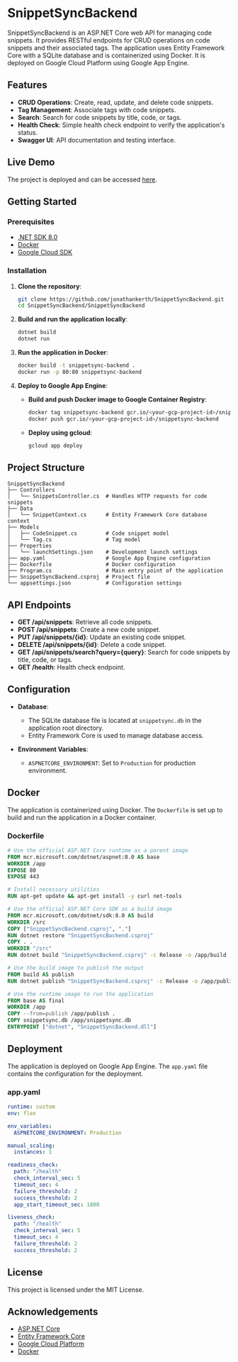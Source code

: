 # SnippetSyncBackend

SnippetSyncBackend is an ASP.NET Core web API for managing code snippets. It provides RESTful endpoints for CRUD operations on code snippets and their associated tags. The application uses Entity Framework Core with a SQLite database and is containerized using Docker. It is deployed on Google Cloud Platform using Google App Engine.

## Features

- **CRUD Operations**: Create, read, update, and delete code snippets.
- **Tag Management**: Associate tags with code snippets.
- **Search**: Search for code snippets by title, code, or tags.
- **Health Check**: Simple health check endpoint to verify the application's status.
- **Swagger UI**: API documentation and testing interface.

## Live Demo

The project is deployed and can be accessed [here](https://snippetsync.wl.r.appspot.com/index.html).

## Getting Started

### Prerequisites

- [.NET SDK 8.0](https://dotnet.microsoft.com/download/dotnet/8.0)
- [Docker](https://www.docker.com/get-started)
- [Google Cloud SDK](https://cloud.google.com/sdk/docs/install)

### Installation

1. **Clone the repository**:
   ```bash
   git clone https://github.com/jonathankerth/SnippetSyncBackend.git
   cd SnippetSyncBackend/SnippetSyncBackend
   ```

2. **Build and run the application locally**:
   ```bash
   dotnet build
   dotnet run
   ```

3. **Run the application in Docker**:
   ```bash
   docker build -t snippetsync-backend .
   docker run -p 80:80 snippetsync-backend
   ```

4. **Deploy to Google App Engine**:
   - **Build and push Docker image to Google Container Registry**:
     ```bash
     docker tag snippetsync-backend gcr.io/<your-gcp-project-id>/snippetsync-backend
     docker push gcr.io/<your-gcp-project-id>/snippetsync-backend
     ```

   - **Deploy using gcloud**:
     ```bash
     gcloud app deploy
     ```

## Project Structure

```
SnippetSyncBackend
├── Controllers
│   └── SnippetsController.cs  # Handles HTTP requests for code snippets
├── Data
│   └── SnippetContext.cs      # Entity Framework Core database context
├── Models
│   ├── CodeSnippet.cs         # Code snippet model
│   └── Tag.cs                 # Tag model
├── Properties
│   └── launchSettings.json    # Development launch settings
├── app.yaml                   # Google App Engine configuration
├── Dockerfile                 # Docker configuration
├── Program.cs                 # Main entry point of the application
├── SnippetSyncBackend.csproj  # Project file
└── appsettings.json           # Configuration settings
```

## API Endpoints

- **GET /api/snippets**: Retrieve all code snippets.
- **POST /api/snippets**: Create a new code snippet.
- **PUT /api/snippets/{id}**: Update an existing code snippet.
- **DELETE /api/snippets/{id}**: Delete a code snippet.
- **GET /api/snippets/search?query={query}**: Search for code snippets by title, code, or tags.
- **GET /health**: Health check endpoint.

## Configuration

- **Database**:
  - The SQLite database file is located at `snippetsync.db` in the application root directory.
  - Entity Framework Core is used to manage database access.

- **Environment Variables**:
  - `ASPNETCORE_ENVIRONMENT`: Set to `Production` for production environment.

## Docker

The application is containerized using Docker. The `Dockerfile` is set up to build and run the application in a Docker container.

### Dockerfile

```Dockerfile
# Use the official ASP.NET Core runtime as a parent image
FROM mcr.microsoft.com/dotnet/aspnet:8.0 AS base
WORKDIR /app
EXPOSE 80
EXPOSE 443

# Install necessary utilities
RUN apt-get update && apt-get install -y curl net-tools

# Use the official ASP.NET Core SDK as a build image
FROM mcr.microsoft.com/dotnet/sdk:8.0 AS build
WORKDIR /src
COPY ["SnippetSyncBackend.csproj", "."]
RUN dotnet restore "SnippetSyncBackend.csproj"
COPY . .
WORKDIR "/src"
RUN dotnet build "SnippetSyncBackend.csproj" -c Release -o /app/build

# Use the build image to publish the output
FROM build AS publish
RUN dotnet publish "SnippetSyncBackend.csproj" -c Release -o /app/publish

# Use the runtime image to run the application
FROM base AS final
WORKDIR /app
COPY --from=publish /app/publish .
COPY snippetsync.db /app/snippetsync.db
ENTRYPOINT ["dotnet", "SnippetSyncBackend.dll"]
```

## Deployment

The application is deployed on Google App Engine. The `app.yaml` file contains the configuration for the deployment.

### app.yaml

```yaml
runtime: custom
env: flex

env_variables:
  ASPNETCORE_ENVIRONMENT: Production

manual_scaling:
  instances: 1

readiness_check:
  path: "/health"
  check_interval_sec: 5
  timeout_sec: 4
  failure_threshold: 2
  success_threshold: 2
  app_start_timeout_sec: 1800

liveness_check:
  path: "/health"
  check_interval_sec: 5
  timeout_sec: 4
  failure_threshold: 2
  success_threshold: 2
```

## License

This project is licensed under the MIT License.

## Acknowledgements

- [ASP.NET Core](https://docs.microsoft.com/en-us/aspnet/core/)
- [Entity Framework Core](https://docs.microsoft.com/en-us/ef/core/)
- [Google Cloud Platform](https://cloud.google.com/)
- [Docker](https://www.docker.com/)
